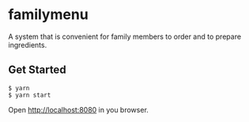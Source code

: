 # familymenu
A system that is convenient for family members to order and to prepare ingredients.
## Get Started

`$ yarn`  
`$ yarn start`

Open <http://localhost:8080> in you browser. 
